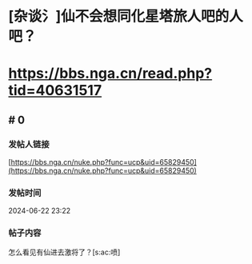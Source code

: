 # [杂谈氵]仙不会想同化星塔旅人吧的人吧？
# https://bbs.nga.cn/read.php?tid=40631517

## \# 0
### 发帖人链接
[https://bbs.nga.cn/nuke.php?func=ucp&uid=65829450](https://bbs.nga.cn/nuke.php?func=ucp&uid=65829450)
### 发帖时间
2024-06-22 23:22
### 帖子内容
怎么看见有仙进去激将了？[s:ac:喷]
